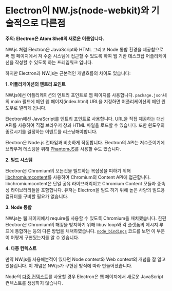 # Electron이 NW.js(node-webkit)와 기술적으로 다른점

__주의: Electron은 Atom Shell의 새로운 이름입니다.__

NW.js 처럼 Electron은 JavaScript와 HTML 그리고 Node 통합 환경을 제공함으로써
웹 페이지에서 저 수준 시스템에 접근할 수 있도록 하여 웹 기반 데스크탑 어플리케이션을 작성할 수 있도록 하는 프레임워크 입니다.

하지만 Electron과 NW.js는 근본적인 개발흐름의 차이도 있습니다:

__1. 어플리케이션의 엔트리 포인트__

NW.js에선 어플리케이션의 엔트리 포인트로 웹 페이지를 사용합니다.
`package.json`내의 main 필드에 메인 웹 페이지(index.html) URL을 지정하면 어플리케이션의 메인 윈도우로 열리게 됩니다.

Electron에선 JavaScript를 엔트리 포인트로 사용합니다. URL을 직접 제공하는 대신 API를 사용하여 직접 브라우저 창과 HTML 파일을 로드할 수 있습니다.
또한 윈도우의 종료시기를 결정하는 이벤트를 리스닝해야합니다.

Electron은 Node.js 런타임과 비슷하게 작동합니다. Electron의 API는 저수준이기에 브라우저 테스팅을 위해 [PhantomJS](http://phantomjs.org/)를 사용할 수도 있습니다.

__2. 빌드 시스템__

Electron은 Chromium의 모든것을 빌드하는 복잡성을 피하기 위해 [libchromiumcontent](https://github.com/brightray/libchromiumcontent)를 사용하여
Chromium의 Content API에 접근합니다. libchromiumcontent은 단일 공유 라이브러리이고 Chromium Content 모듈과 종속성 라이브러리들을 포함합니다.
유저는 Electron을 빌드 하기 위해 높은 사양의 빌드용 컴퓨터를 구비할 필요가 없습니다.

__3. Node 통합__

NW.js는 웹 페이지에서 require를 사용할 수 있도록 Chromium을 패치했습니다. 한편 Electron은 Chromium의 해킹을 방지하기 위해 libuv loop와 각 플랫폼의 메시지 루프에 통합하는 등의 다른 방법을 채택하였습니다.
[`node_bindings`](../../atom/common/) 코드를 보면 이 부분이 어떻게 구현됬는지를 알 수 있습니다.

__4. 다중 컨텍스트__

만약 NW.js를 사용해본적이 있다면 Node context와 Web context의 개념을 잘 알고 있을겁니다. 이 개념은 NW.js가 구현된 방식에 따라 만들어졌습니다.

Node의 [다중 컨텍스트](http://strongloop.com/strongblog/whats-new-node-js-v0-12-multiple-context-execution/)를 사용할 경우 Electron은 웹 페이지에서 새로운 JavaScript 컨텍스트를 생성하지 않습니다.
